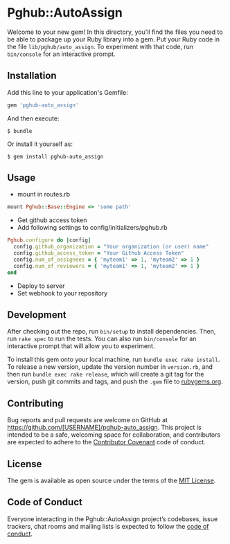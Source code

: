 # Pghub::AutoAssign

Welcome to your new gem! In this directory, you'll find the files you need to be able to package up your Ruby library into a gem. Put your Ruby code in the file `lib/pghub/auto_assign`. To experiment with that code, run `bin/console` for an interactive prompt.

## Installation

Add this line to your application's Gemfile:

```ruby
gem 'pghub-auto_assign'
```

And then execute:

    $ bundle

Or install it yourself as:

    $ gem install pghub-auto_assign

## Usage

- mount in routes.rb

```ruby
mount Pghub::Base::Engine => 'some path'
```

- Get github access token
- Add following settings to config/initializers/pghub.rb

```ruby
Pghub.configure do |config|
  config.github_organization = "Your organization (or user) name"
  config.github_access_token = "Your Github Access Token"
  config.num_of_assignees = { 'myteam1' => 1, 'myteam2' => 1 }
  config.num_of_reviewers = { 'myteam1' => 1, 'myteam2' => 1 }
end
```

- Deploy to server
- Set webhook to your repository

## Development

After checking out the repo, run `bin/setup` to install dependencies. Then, run `rake spec` to run the tests. You can also run `bin/console` for an interactive prompt that will allow you to experiment.

To install this gem onto your local machine, run `bundle exec rake install`. To release a new version, update the version number in `version.rb`, and then run `bundle exec rake release`, which will create a git tag for the version, push git commits and tags, and push the `.gem` file to [rubygems.org](https://rubygems.org).

## Contributing

Bug reports and pull requests are welcome on GitHub at https://github.com/[USERNAME]/pghub-auto_assign. This project is intended to be a safe, welcoming space for collaboration, and contributors are expected to adhere to the [Contributor Covenant](http://contributor-covenant.org) code of conduct.

## License

The gem is available as open source under the terms of the [MIT License](http://opensource.org/licenses/MIT).

## Code of Conduct

Everyone interacting in the Pghub::AutoAssign project’s codebases, issue trackers, chat rooms and mailing lists is expected to follow the [code of conduct](https://github.com/[USERNAME]/pghub-auto_assign/blob/master/CODE_OF_CONDUCT.md).
